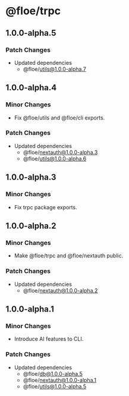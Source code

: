 # @floe/trpc

## 1.0.0-alpha.5

### Patch Changes

- Updated dependencies
  - @floe/utils@1.0.0-alpha.7

## 1.0.0-alpha.4

### Minor Changes

- Fix @floe/utils and @floe/cli exports.

### Patch Changes

- Updated dependencies
  - @floe/nextauth@1.0.0-alpha.3
  - @floe/utils@1.0.0-alpha.6

## 1.0.0-alpha.3

### Minor Changes

- Fix trpc package exports.

## 1.0.0-alpha.2

### Minor Changes

- Make @floe/trpc and @floe/nextauth public.

### Patch Changes

- Updated dependencies
  - @floe/nextauth@1.0.0-alpha.2

## 1.0.0-alpha.1

### Minor Changes

- Introduce AI features to CLI.

### Patch Changes

- Updated dependencies
  - @floe/db@1.0.0-alpha.5
  - @floe/nextauth@1.0.0-alpha.1
  - @floe/utils@1.0.0-alpha.5

